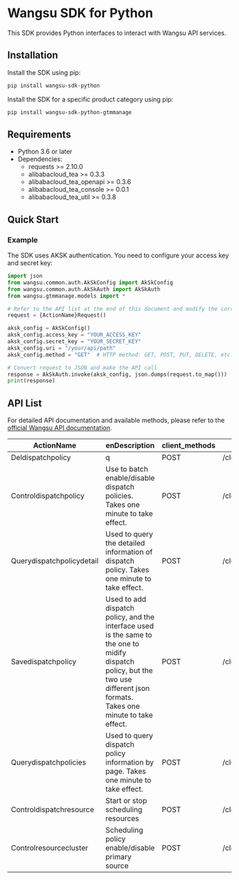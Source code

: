 # Wangsu SDK for Python

This SDK provides Python interfaces to interact with Wangsu API services.

## Installation

Install the SDK using pip:

```bash
pip install wangsu-sdk-python
```

Install the SDK for a specific product category using pip:

```bash
pip install wangsu-sdk-python-gtmmanage
```


## Requirements

- Python 3.6 or later
- Dependencies:
  - requests >= 2.10.0
  - alibabacloud_tea >= 0.3.3
  - alibabacloud_tea_openapi >= 0.3.6
  - alibabacloud_tea_console >= 0.0.1
  - alibabacloud_tea_util >= 0.3.8

## Quick Start

### Example

The SDK uses AKSK authentication. You need to configure your access key and secret key:

```python
import json
from wangsu.common.auth.AkSkConfig import AkSkConfig
from wangsu.common.auth.AkSkAuth import AkSkAuth
from wangsu.gtmmanage.models import *

# Refer to the API list at the end of this document and modify the corresponding {ActionName}, Method, Uri
request = {ActionName}Request()

aksk_config = AkSkConfig()
aksk_config.access_key = "YOUR_ACCESS_KEY"
aksk_config.secret_key = "YOUR_SECRET_KEY"
aksk_config.uri = "/your/api/path"
aksk_config.method = "GET"  # HTTP method: GET, POST, PUT, DELETE, etc.

# Convert request to JSON and make the API call
response = AkSkAuth.invoke(aksk_config, json.dumps(request.to_map()))
print(response)

```



## API List
For detailed API documentation and available methods, please refer to the [official Wangsu API documentation](https://www.wangsu.com/document/api-doc/Overview?productType=all).

| ActionName | enDescription | client_methods | uri |
| --- | --- | --- | --- |
| Deldispatchpolicy | q | POST | /clouddns/Deldispatchpolicy |
| Controldispatchpolicy | Use to batch enable/disable dispatch policies. Takes one minute to take effect. | POST | /clouddns/Controldispatchpolicy |
| Querydispatchpolicydetail | Used to query the detailed information of dispatch policy. Takes one minute to take effect. | POST | /clouddns/Querydispatchpolicydetail |
| Savedispatchpolicy | Used to add dispatch policy, and the interface used is the same to the one to midify dispatch policy, but the two use different json formats. Takes one minute to take effect. | POST | /clouddns/Savedispatchpolicy |
| Querydispatchpolicies | Used to query dispatch policy information by page. Takes one minute to take effect. | POST | /clouddns/Querydispatchpolicies |
| Controldispatchresource | Start or stop scheduling resources | POST | /clouddns/Controldispatchresource |
| Controlresourcecluster | Scheduling policy enable/disable primary source | POST | /clouddns/Controlresourcecluster |